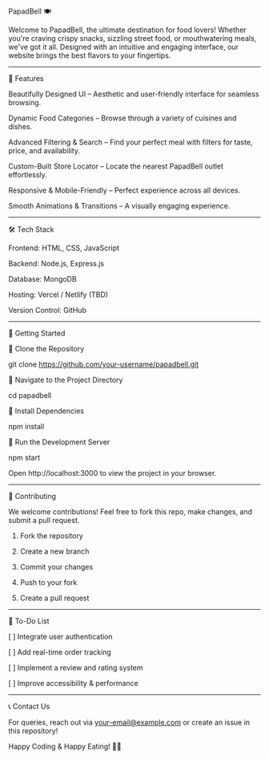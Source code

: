 PapadBell 🍽

Welcome to PapadBell, the ultimate destination for food lovers! Whether you're craving crispy snacks, sizzling street food, or mouthwatering meals, we've got it all. Designed with an intuitive and engaging interface, our website brings the best flavors to your fingertips.


---

🚀 Features

Beautifully Designed UI – Aesthetic and user-friendly interface for seamless browsing.

Dynamic Food Categories – Browse through a variety of cuisines and dishes.

Advanced Filtering & Search – Find your perfect meal with filters for taste, price, and availability.

Custom-Built Store Locator – Locate the nearest PapadBell outlet effortlessly.

Responsive & Mobile-Friendly – Perfect experience across all devices.

Smooth Animations & Transitions – A visually engaging experience.



---

🛠 Tech Stack

Frontend: HTML, CSS, JavaScript

Backend: Node.js, Express.js

Database: MongoDB

Hosting: Vercel / Netlify (TBD)

Version Control: GitHub



---

🎯 Getting Started

⿡ Clone the Repository

git clone https://github.com/your-username/papadbell.git

⿢ Navigate to the Project Directory

cd papadbell

⿣ Install Dependencies

npm install

⿤ Run the Development Server

npm start

Open http://localhost:3000 to view the project in your browser.


---

📜 Contributing

We welcome contributions! Feel free to fork this repo, make changes, and submit a pull request.

1. Fork the repository


2. Create a new branch


3. Commit your changes


4. Push to your fork


5. Create a pull request




---

📌 To-Do List

[ ] Integrate user authentication

[ ] Add real-time order tracking

[ ] Implement a review and rating system

[ ] Improve accessibility & performance



---

📞 Contact Us

For queries, reach out via your-email@example.com or create an issue in this repository!

Happy Coding & Happy Eating! 🍕🍔
